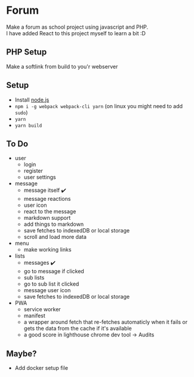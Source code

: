 # Forum
Make a forum as school project using javascript and PHP.  
I have added React to this project myself to learn a bit :D

## PHP Setup
Make a softlink from build to you'r webserver

## Setup
- Install [node.js](https://nodejs.org/en/)
- `npm i -g webpack webpack-cli yarn` (on linux you might need to add `sudo`)
- `yarn`
- `yarn build`

## To Do
- user
  - login
  - register
  - user settings
- message
  - message itself :heavy_check_mark:
  - message reactions
  - user icon 
  - react to the message
  - markdown support
  - add things to markdown
  - save fetches to indexedDB or local storage
  - scroll and load more data
- menu
  - make working links
- lists
  - messages :heavy_check_mark:
  - go to message if clicked 
  - sub lists
  - go to sub list it clicked
  - message user icon
  - save fetches to indexedDB or local storage
- PWA
  - service worker
  - manifest
  - a wrapper around fetch that re-fetches automaticly when it fails or gets the data from the cache if it's available
  - a good score in lighthouse chrome dev tool -> Audits

## Maybe?
- Add docker setup file
